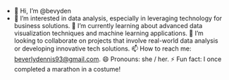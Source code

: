 - 👋 Hi, I’m @bevyden
- 👀 I’m interested in data analysis, especially in leveraging technology for business solutions.
🌱 I’m currently learning about advanced data visualization techniques and machine learning applications.
💞️ I’m looking to collaborate on projects that involve real-world data analysis or developing innovative tech solutions.
📫 How to reach me: beverlydennis93@gmail.com.
😄 Pronouns: she / her.
⚡ Fun fact: I once completed a marathon in a costume!

<!---
bevyden/bevyden is a ✨ special ✨ repository because its `README.md` (this file) appears on your GitHub profile.
You can click the Preview link to take a look at your changes.
--->
